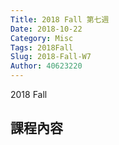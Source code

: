 ```yaml
---
Title: 2018 Fall 第七週
Date: 2018-10-22
Category: Misc
Tags: 2018Fall
Slug: 2018-Fall-W7
Author: 40623220
---
```


2018 Fall 

<!-- PELICAN_END_SUMMARY -->

課程內容
----



